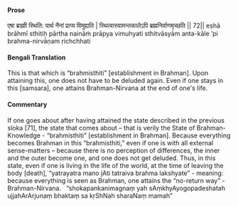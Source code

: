 #### Prose 

एषा ब्राह्मी स्थिति: पार्थ नैनां प्राप्य विमुह्यति |
स्थित्वास्यामन्तकालेऽपि ब्रह्मनिर्वाणमृच्छति || 72||
eṣhā brāhmī sthitiḥ pārtha naināṁ prāpya vimuhyati
sthitvāsyām anta-kāle ’pi brahma-nirvāṇam ṛichchhati

 #### Bengali Translation 

This is that which is “brahmisthiti” [establishment in Brahman]. Upon attaining this, one does not have to be deluded again. Even if one stays in this [samsara], one attains Brahman-Nirvana at the end of one's life.

 #### Commentary 

If one goes about after having attained the state described in the previous sloka [71], the state that comes about – that is verily the State of Brahman-Knowledge - “brahmisthiti” [establishment in Brahman]. Because everything becomes Brahman in this “brahmisthiti,” even if one is with all external sense-matters – because there is no perception of differences, the inner and the outer become one, and one does not get deluded. Thus, in this state, even if one is living in the life of the world, at the time of leaving the body [death], “yatrayatra mano jAti tatraiva brahma lakshyate” - meaning: because everything is seen as Brahman, one attains the “no-return way” - Brahman-Nirvana.
 
“shokapankanimagnaṃ yah sAṃkhyAyogopadeshatah
ujjahArArjunaṃ bhaktaṃ sa kṛShNah sharaNaṃ mamah”
